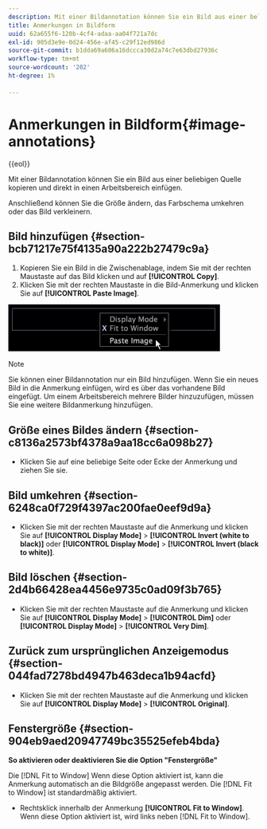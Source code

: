 ```yaml
---
description: Mit einer Bildannotation können Sie ein Bild aus einer beliebigen Quelle kopieren und direkt in einen Arbeitsbereich einfügen.
title: Anmerkungen in Bildform
uuid: 62a655f6-120b-4cf4-adaa-aa04f721a7dc
exl-id: 905d3e9e-0d24-456e-af45-c29f12ed986d
source-git-commit: b1dda69a606a16dccca30d2a74c7e63dbd27936c
workflow-type: tm+mt
source-wordcount: '202'
ht-degree: 1%

---
```


# Anmerkungen in Bildform{#image-annotations}

{{eol}}

Mit einer Bildannotation können Sie ein Bild aus einer beliebigen Quelle kopieren und direkt in einen Arbeitsbereich einfügen.

Anschließend können Sie die Größe ändern, das Farbschema umkehren oder das Bild verkleinern.

## Bild hinzufügen {#section-bcb71217e75f4135a90a222b27479c9a}

1. Kopieren Sie ein Bild in die Zwischenablage, indem Sie mit der rechten Maustaste auf das Bild klicken und auf **[!UICONTROL Copy]**.
1. Klicken Sie mit der rechten Maustaste in die Bild-Anmerkung und klicken Sie auf **[!UICONTROL Paste Image]**.

![](assets/mnu_Image_Paste.png)

>[!NOTE]
>
>Sie können einer Bildannotation nur ein Bild hinzufügen. Wenn Sie ein neues Bild in die Anmerkung einfügen, wird es über das vorhandene Bild eingefügt. Um einem Arbeitsbereich mehrere Bilder hinzuzufügen, müssen Sie eine weitere Bildanmerkung hinzufügen.

## Größe eines Bildes ändern {#section-c8136a2573bf4378a9aa18cc6a098b27}

* Klicken Sie auf eine beliebige Seite oder Ecke der Anmerkung und ziehen Sie sie.

## Bild umkehren {#section-6248ca0f729f4397ac200fae0eef9d9a}

* Klicken Sie mit der rechten Maustaste auf die Anmerkung und klicken Sie auf **[!UICONTROL Display Mode]** > **[!UICONTROL Invert (white to black)]** oder **[!UICONTROL Display Mode]** > **[!UICONTROL Invert (black to white)]**.

## Bild löschen {#section-2d4b66428ea4456e9735c0ad09f3b765}

* Klicken Sie mit der rechten Maustaste auf die Anmerkung und klicken Sie auf **[!UICONTROL Display Mode]** > **[!UICONTROL Dim]** oder **[!UICONTROL Display Mode]** > **[!UICONTROL Very Dim]**.

## Zurück zum ursprünglichen Anzeigemodus {#section-044fad7278bd4947b463deca1b94acfd}

* Klicken Sie mit der rechten Maustaste auf die Anmerkung und klicken Sie auf **[!UICONTROL Display Mode]** > **[!UICONTROL Original]**.

## Fenstergröße {#section-904eb9aed20947749bc35525efeb4bda}

**So aktivieren oder deaktivieren Sie die Option &quot;Fenstergröße&quot;**

Die [!DNL Fit to Window] Wenn diese Option aktiviert ist, kann die Anmerkung automatisch an die Bildgröße angepasst werden. Die [!DNL Fit to Window] ist standardmäßig aktiviert.

* Rechtsklick innerhalb der Anmerkung **[!UICONTROL Fit to Window]**. Wenn diese Option aktiviert ist, wird links neben [!DNL Fit to Window].
